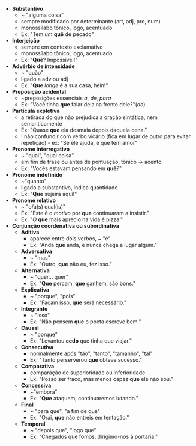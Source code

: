 * **Substantivo**
	* ~ "alguma coisa"
	* sempre modificado por determinante (art, adj, pro, num)
	* monossílabo tônico, logo, acentuado
	* Ex: "Tem *um* **quê** de pecado"
* **Interjeição**
	* sempre em contexto exclamativo
	* monossílabo tônico, logo, acentuado
	* Ex: "**Quê**? Impossível!"
* **Advérbio de intensidade**
	* ~ "quão"
	* ligado a adv ou adj
	* Ex: "**Que** *longe* é a sua casa, hein!"
* **Preposição acidental**
	* ~preposições essenciais *a*, *de*, *para*
	* Ex: "Você tinha **que** falar dela na frente dele?"(*de*)
* **Partícula expletiva**
	* a retirada do que não prejudica a oração sintática, nem semanticamente
	* Ex: "Quase **que** ela desmaia depois daquela cena."
	* ! não confundir com verbo vicário (fica em lugar de outro para evitar repetição) - ex: "Se ele ajuda, é que tem amor"
* **Pronome interrogativo**
	* ~ "qual", "qual coisa"
	* em fim de frase ou antes de pontuação, tônico -> acento
	* Ex: "Vocês estavam pensando em **quê**?"
* **Pronome indefinido**
	* ~"quanto"
	* ligado a substantivo, indica quantidade
	* Ex: "**Que** sujeira aqui!"
* **Pronome relativo**
	* ~ "o/a(s) qual(is)"
	* Ex: "Este é o *motivo* por **que** continuaram a insistir."
	* Ex: "*O* **que** mais aprecio na vida é pizza."
* **Conjunção coordenativa ou subordinativa**
	* **Aditiva**
		* aparece entre dois verbos, ~ "e"
		* Ex: "Anda **que** anda, e nunca chega a lugar algum."
	* **Adversativa**
		* ~ "mas"
		* Ex: "Outro, **que** não eu, fez isso."
	* **Alternativa**
		* ~ "quer... quer"
		* Ex: "**Que** percam, **que** ganhem, são bons."
	* **Explicativa**
		* ~ "porque", "pois"
		* Ex: "Façam isso, **que** será necessário."
	* **Integrante**
		* ~ "isso"
		* Ex: "Não pensem **que** o poeta escreve bem."
	* **Causal**
		* ~ "porque"
		* Ex: "Levantou **cedo** que tinha que viajar."
	* **Consecutiva**
		* normalmente após "tão", "tanto", "tamanho", "tal"
		* Ex: "Tanto perserverou **que** obteve sucesso."
	* **Comparativa**
		* comparação de superioridade ou inferioridade
		* Ex: "Posso ser fraco, mas menos capaz **que** ele não sou."
	* **Concessiva**
		* ~"embora"
		* Ex: "**Que** ataquem, continuaremos lutando."
	* **Final**
		* ~ "para que", "a fim de que"
		* Ex: "Orai, **que** não entreis em tentação."
	* **Temporal**
		* ~ "depois que", "logo que"
		* Ex: "Chegados que fomos, dirigimo-nos à portaria."